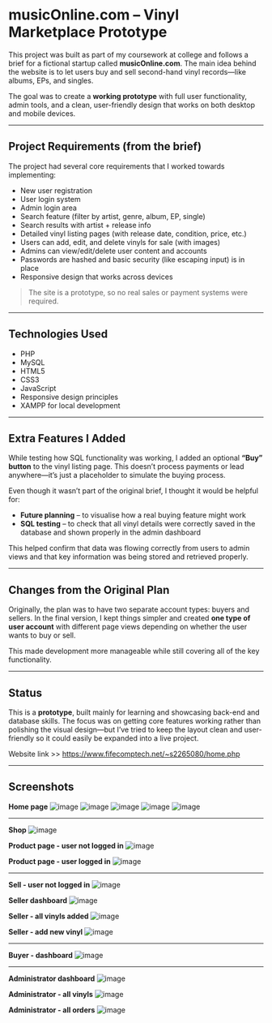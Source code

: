 # musicOnline.com – Vinyl Marketplace Prototype

This project was built as part of my coursework at college and follows a brief for a fictional startup called **musicOnline.com**. The main idea behind the website is to let users buy and sell second-hand vinyl records—like albums, EPs, and singles.

The goal was to create a **working prototype** with full user functionality, admin tools, and a clean, user-friendly design that works on both desktop and mobile devices.

---

## Project Requirements (from the brief)

The project had several core requirements that I worked towards implementing:

- New user registration  
- User login system  
- Admin login area  
- Search feature (filter by artist, genre, album, EP, single)  
- Search results with artist + release info  
- Detailed vinyl listing pages (with release date, condition, price, etc.)  
- Users can add, edit, and delete vinyls for sale (with images)  
- Admins can view/edit/delete user content and accounts  
- Passwords are hashed and basic security (like escaping input) is in place  
- Responsive design that works across devices  

> The site is a prototype, so no real sales or payment systems were required.

---

## Technologies Used

- PHP  
- MySQL  
- HTML5  
- CSS3  
- JavaScript  
- Responsive design principles  
- XAMPP for local development

---

## Extra Features I Added

While testing how SQL functionality was working, I added an optional **“Buy” button** to the vinyl listing page. This doesn’t process payments or lead anywhere—it’s just a placeholder to simulate the buying process.

Even though it wasn’t part of the original brief, I thought it would be helpful for:

- **Future planning** – to visualise how a real buying feature might work
- **SQL testing** – to check that all vinyl details were correctly saved in the database and shown properly in the admin dashboard

This helped confirm that data was flowing correctly from users to admin views and that key information was being stored and retrieved properly.

---

## Changes from the Original Plan

Originally, the plan was to have two separate account types: buyers and sellers. In the final version, I kept things simpler and created **one type of user account** with different page views depending on whether the user wants to buy or sell.

This made development more manageable while still covering all of the key functionality.

---

## Status

This is a **prototype**, built mainly for learning and showcasing back-end and database skills. The focus was on getting core features working rather than polishing the visual design—but I’ve tried to keep the layout clean and user-friendly so it could easily be expanded into a live project.

Website link >> https://www.fifecomptech.net/~s2265080/home.php 

---

## Screenshots

**Home page**
![image](https://github.com/user-attachments/assets/5792a339-0fc2-4e15-b615-5ae8374f213a)
![image](https://github.com/user-attachments/assets/1924feb8-7cac-4c75-abc7-359ce9975c80)
![image](https://github.com/user-attachments/assets/909717fa-86a2-4c1d-b48f-f3acc14ebab5)
![image](https://github.com/user-attachments/assets/a96cc40b-7cbe-438d-a804-7c96252da4c9)
![image](https://github.com/user-attachments/assets/01aad418-2b58-4612-b408-93e432c64230)

---

**Shop**
![image](https://github.com/user-attachments/assets/a65d7b97-7b52-4cda-8d76-b11389f43545)

**Product page - user not logged in**
![image](https://github.com/user-attachments/assets/49ddfb96-ba9c-435b-9a44-77f7bc18e472)

**Product page - user logged in**
![image](https://github.com/user-attachments/assets/3b468aa0-aaea-4385-b4a1-712d22a41b4f)

---

**Sell - user not logged in**
![image](https://github.com/user-attachments/assets/9be28503-2cf8-44d3-a254-a5ce830f3000)

**Seller dashboard**
![image](https://github.com/user-attachments/assets/ca39b347-fa1c-4c1c-b15e-7116a48e3bf8)

**Seller - all vinyls added**
![image](https://github.com/user-attachments/assets/f4b93258-adf2-40cb-b2df-cf865ac227a4)

**Seller - add new vinyl**
![image](https://github.com/user-attachments/assets/1e18730e-2e09-4bcd-a49a-bf48161ecb43)

---
**Buyer - dashboard**
![image](https://github.com/user-attachments/assets/4b1f6607-d683-40ae-bc84-5c20f5fca57f)

---

**Administrator dashboard**
![image](https://github.com/user-attachments/assets/06d91df0-1189-45d7-8f5a-95a2aeed1c9d)

**Administrator - all vinyls**
![image](https://github.com/user-attachments/assets/763ebac0-6d4e-4e50-a6ae-2432259f9679)

**Administrator - all orders**
![image](https://github.com/user-attachments/assets/faf2b24b-a6c8-4136-8095-d5cf03d62c3a)



